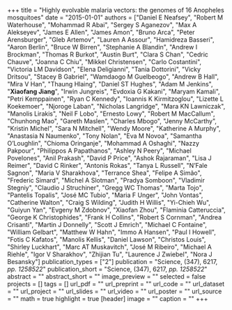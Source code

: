 +++
title = "Highly evolvable malaria vectors: the genomes of 16 Anopheles mosquitoes"
date = "2015-01-01"
authors = ["Daniel E Neafsey", "Robert M Waterhouse", "Mohammad R Abai", "Sergey S Aganezov", "Max A Alekseyev", "James E Allen", "James Amon", "Bruno Arca", "Peter Arensburger", "Gleb Artemov", "Lauren A Assour", "Hamidreza Basseri", "Aaron Berlin", "Bruce W Birren", "Stephanie A Blandin", "Andrew I Brockman", "Thomas R Burkot", "Austin Burt", "Clara S Chan", "Cedric Chauve", "Joanna C Chiu", "Mikkel Christensen", "Carlo Costantini", "Victoria LM Davidson", "Elena Deligianni", "Tania Dottorini", "Vicky Dritsou", "Stacey B Gabriel", "Wamdaogo M Guelbeogo", "Andrew B Hall", "Mira V Han", "Thaung Hlaing", "Daniel ST Hughes", "Adam M Jenkins", "**Xiaofang Jiang**", "Irwin Jungreis", "Evdoxia G Kakani", "Maryam Kamali", "Petri Kemppainen", "Ryan C Kennedy", "Ioannis K Kirmitzoglou", "Lizette L Koekemoer", "Njoroge Laban", "Nicholas Langridge", "Mara KN Lawniczak", "Manolis Lirakis", "Neil F Lobo", "Ernesto Lowy", "Robert M MacCallum", "Chunhong Mao", "Gareth Maslen", "Charles Mbogo", "Jenny McCarthy", "Kristin Michel", "Sara N Mitchell", "Wendy Moore", "Katherine A Murphy", "Anastasia N Naumenko", "Tony Nolan", "Eva M Novoa", "Samantha O’Loughlin", "Chioma Oringanje", "Mohammad A Oshaghi", "Nazzy Pakpour", "Philippos A Papathanos", "Ashley N Peery", "Michael Povelones", "Anil Prakash", "David P Price", "Ashok Rajaraman", "Lisa J Reimer", "David C Rinker", "Antonis Rokas", "Tanya L Russell", "N’Fale Sagnon", "Maria V Sharakhova", "Terrance Shea", "Felipe A Simão", "Frederic Simard", "Michel A Slotman", "Pradya Somboon", "Vladimir Stegniy", "Claudio J Struchiner", "Gregg WC Thomas", "Marta Tojo", "Pantelis Topalis", "José MC Tubio", "Maria F Unger", "John Vontas", "Catherine Walton", "Craig S Wilding", "Judith H Willis", "Yi-Chieh Wu", "Guiyun Yan", "Evgeny M Zdobnov", "Xiaofan Zhou", "Flaminia Catteruccia", "George K Christophides", "Frank H Collins", "Robert S Cornman", "Andrea Crisanti", "Martin J Donnelly", "Scott J Emrich", "Michael C Fontaine", "William Gelbart", "Matthew W Hahn", "Immo A Hansen", "Paul I Howell", "Fotis C Kafatos", "Manolis Kellis", "Daniel Lawson", "Christos Louis", "Shirley Luckhart", "Marc AT Muskavitch", "José M Ribeiro", "Michael A Riehle", "Igor V Sharakhov", "Zhijian Tu", "Laurence J Zwiebel", "Nora J Besansky"]
publication_types = ["2"]
publication = "Science, (347), 6217, _pp. 1258522_"
publication_short = "Science, (347), 6217, _pp. 1258522_"
abstract = ""
abstract_short = ""
image_preview = ""
selected = false
projects = []
tags = []
url_pdf = ""
url_preprint = ""
url_code = ""
url_dataset = ""
url_project = ""
url_slides = ""
url_video = ""
url_poster = ""
url_source = ""
math = true
highlight = true
[header]
image = ""
caption = ""
+++

